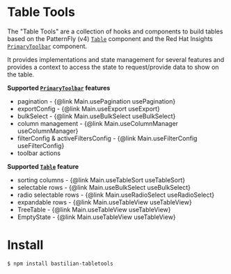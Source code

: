 # Table Tools

The "Table Tools" are a collection of hooks and components to build tables based on the PatternFly (v4) [`Table`](https://www.patternfly.org/components/table/react-deprecated) component and the Red Hat Insights [`PrimaryToolbar`](https://github.com/RedHatInsights/frontend-components/blob/master/packages/components/doc/primary_toolbar.md) component.

It provides implementations and state management for several features and provides a context to access the state to request/provide data to show on the table.

**Supported [`PrimaryToolbar`](https://github.com/RedHatInsights/frontend-components/blob/master/packages/components/doc/primary_toolbar.md) features**

 * pagination - {@link Main.usePagination usePagination}
 * exportConfig - {@link Main.useExport useExport}
 * bulkSelect - {@link Main.useBulkSelect useBulkSelect}
 * column management - {@link Main.useColumnManager useColumnManager}
 * filterConfig & activeFiltersConfig - {@link Main.useFilterConfig useFilterConfig}
 * toolbar actions

**Supported [`Table`](https://www.patternfly.org/components/table/react-deprecated) feature**

 * sorting columns - {@link Main.useTableSort useTableSort}
 * selectable rows - {@link Main.useBulkSelect useBulkSelect}
 * radio selectable rows - {@link Main.useRadioSelect useRadioSelect}
 * expandable rows - {@link Main.useTableView useTableView}
 * TreeTable - {@link Main.useTableView useTableView}
 * EmptyState - {@link Main.useTableView useTableView}

# Install

```sh
$ npm install bastilian-tabletools
```

